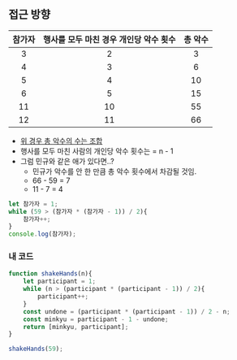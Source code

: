 ## 접근 방향
참가자|행사를 모두 마친 경우 개인당 악수 횟수|총 악수
|:--:|:--:|:--:|
|3|2|3|
|4|3|6|
|5|4|10|
|6|5|15|
|11|10|55|
|12|11|66|

* [위 경우 총 악수의 수는 조합](https://coding-factory.tistory.com/606)
* 행사를 모두 마친 사람의 개인당 악수 횟수는 = n - 1
* 그럼 민규와 같은 애가 있다면..?
    * 민규가 악수를 안 한 만큼 총 악수 횟수에서 차감될 것임.
    * 66 - 59 = 7
    * 11 - 7 = 4
```js
let 참가자 = 1;
while (59 > (참가자 * (참가자 - 1)) / 2){
    참가자++;
}
console.log(참가자);
```
### 내 코드
```js
function shakeHands(n){
    let participant = 1;
    while (n > (participant * (participant - 1)) / 2){
        participant++;
    }
    const undone = (participant * (participant - 1)) / 2 - n;
    const minkyu = participant - 1 - undone;
    return [minkyu, participant];
}

shakeHands(59);
```